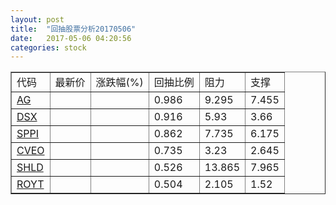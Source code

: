 ```yaml
---
layout: post
title:  "回抽股票分析20170506"
date:   2017-05-06 04:20:56
categories: stock
---
```

<script type="text/javascript">
var stockList = []
stockList.push('gb_ag');
stockList.push('gb_dsx');
stockList.push('gb_sppi');
stockList.push('gb_cveo');
stockList.push('gb_shld');
stockList.push('gb_royt');
</script>
<table border="1">
 <tr>
 <td>代码</td>
 <td>最新价</td>
 <td>涨跌幅(%)</td>
 <td>回抽比例</td>
 <td>阻力</td>
 <td>支撑</td>
</tr>
  <tr id="ag">
  <td><a href="http://stock.finance.sina.com.cn/usstock/quotes/AG.html" target="_blank">AG</a></td><td></td><td></td><td>0.986</td><td>9.295</td><td>7.455</td></tr>
  <tr id="dsx">
  <td><a href="http://stock.finance.sina.com.cn/usstock/quotes/DSX.html" target="_blank">DSX</a></td><td></td><td></td><td>0.916</td><td>5.93</td><td>3.66</td></tr>
  <tr id="sppi">
  <td><a href="http://stock.finance.sina.com.cn/usstock/quotes/SPPI.html" target="_blank">SPPI</a></td><td></td><td></td><td>0.862</td><td>7.735</td><td>6.175</td></tr>
  <tr id="cveo">
  <td><a href="http://stock.finance.sina.com.cn/usstock/quotes/CVEO.html" target="_blank">CVEO</a></td><td></td><td></td><td>0.735</td><td>3.23</td><td>2.645</td></tr>
  <tr id="shld">
  <td><a href="http://stock.finance.sina.com.cn/usstock/quotes/SHLD.html" target="_blank">SHLD</a></td><td></td><td></td><td>0.526</td><td>13.865</td><td>7.965</td></tr>
  <tr id="royt">
  <td><a href="http://stock.finance.sina.com.cn/usstock/quotes/ROYT.html" target="_blank">ROYT</a></td><td></td><td></td><td>0.504</td><td>2.105</td><td>1.52</td></tr>
</table>
